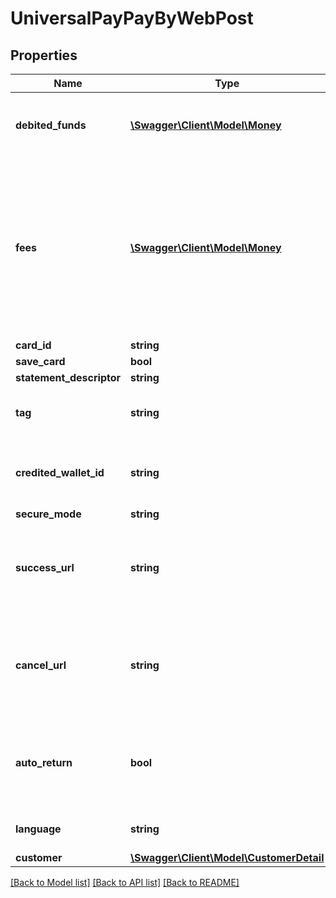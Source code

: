# UniversalPayPayByWebPost

## Properties
Name | Type | Description | Notes
------------ | ------------- | ------------- | -------------
**debited_funds** | [**\Swagger\Client\Model\Money**](Money.md) | Information about the funds that are being debited | 
**fees** | [**\Swagger\Client\Model\Money**](Money.md) | Information about the fees that were taken by the client for this transaction (and were hence transferred to the Client&#39;s platform wallet) | 
**card_id** | **string** |  | [optional] 
**save_card** | **bool** |  | [optional] 
**statement_descriptor** | **string** |  | 
**tag** | **string** | Custom data that you can add to this item | [optional] 
**credited_wallet_id** | **string** | The ID of the wallet where money will be credited | 
**secure_mode** | **string** |  | [optional] 
**success_url** | **string** | Url to redirect the browser in case the payment is completed successfully | [optional] 
**cancel_url** | **string** | Url to redirect the browser in case the payment is not completed successfully | [optional] 
**auto_return** | **bool** | Defaults to false (show thank you page) Forced to true for iframe | [optional] 
**language** | **string** | Valid values are ES, EN, FR | [optional] 
**customer** | [**\Swagger\Client\Model\CustomerDetail**](CustomerDetail.md) |  | 

[[Back to Model list]](../README.md#documentation-for-models) [[Back to API list]](../README.md#documentation-for-api-endpoints) [[Back to README]](../README.md)


